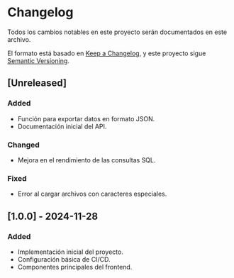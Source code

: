 # Changelog

Todos los cambios notables en este proyecto serán documentados en este archivo.

El formato está basado en [Keep a Changelog](https://keepachangelog.com/en/1.0.0/), y este proyecto sigue [Semantic Versioning](https://semver.org/spec/v2.0.0.html).

## [Unreleased]
### Added
- Función para exportar datos en formato JSON.
- Documentación inicial del API.

### Changed
- Mejora en el rendimiento de las consultas SQL.

### Fixed
- Error al cargar archivos con caracteres especiales.

## [1.0.0] - 2024-11-28
### Added
- Implementación inicial del proyecto.
- Configuración básica de CI/CD.
- Componentes principales del frontend.
